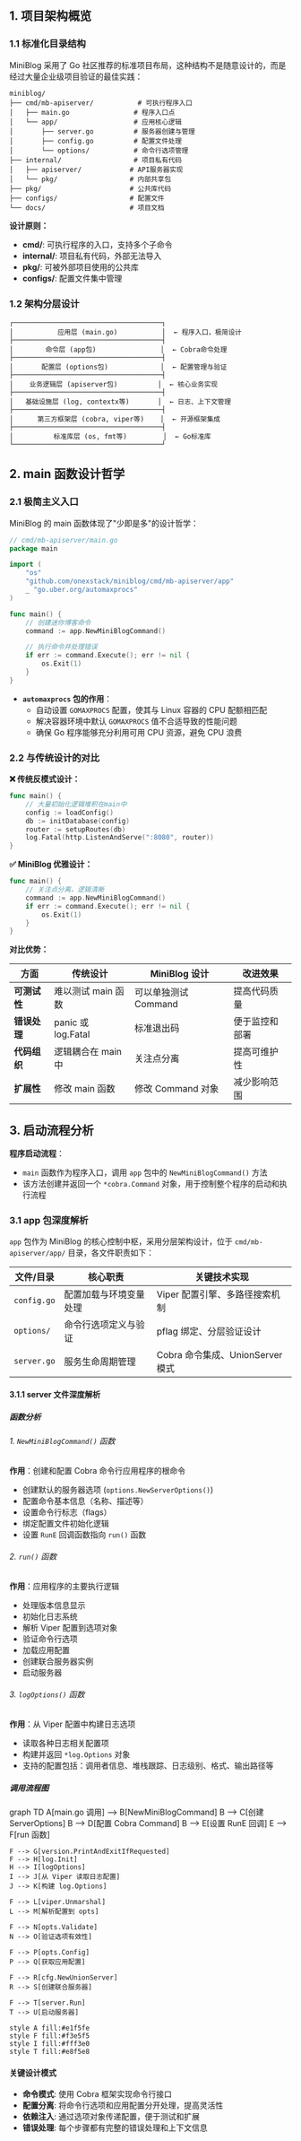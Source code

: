 ## 1. 项目架构概览

### 1.1 标准化目录结构

MiniBlog 采用了 Go 社区推荐的标准项目布局，这种结构不是随意设计的，而是经过大量企业级项目验证的最佳实践：

```
miniblog/
├── cmd/mb-apiserver/           # 可执行程序入口
│   ├── main.go                # 程序入口点
│   └── app/                   # 应用核心逻辑
│       ├── server.go          # 服务器创建与管理
│       ├── config.go          # 配置文件处理
│       └── options/           # 命令行选项管理
├── internal/                  # 项目私有代码
│   ├── apiserver/            # API服务器实现
│   └── pkg/                  # 内部共享包
├── pkg/                      # 公共库代码
├── configs/                  # 配置文件
└── docs/                     # 项目文档
```

**设计原则：**

- **cmd/**: 可执行程序的入口，支持多个子命令
- **internal/**: 项目私有代码，外部无法导入
- **pkg/**: 可被外部项目使用的公共库
- **configs/**: 配置文件集中管理

### 1.2 架构分层设计

```
┌─────────────────────────────────────┐
│           应用层 (main.go)           │  ← 程序入口，极简设计
├─────────────────────────────────────┤
│        命令层 (app包)                │  ← Cobra命令处理
├─────────────────────────────────────┤
│       配置层 (options包)             │  ← 配置管理与验证
├─────────────────────────────────────┤
│    业务逻辑层 (apiserver包)          │  ← 核心业务实现
├─────────────────────────────────────┤
│   基础设施层 (log, contextx等)       │  ← 日志、上下文管理
├─────────────────────────────────────┤
│      第三方框架层 (cobra, viper等)    │  ← 开源框架集成
├─────────────────────────────────────┤
│          标准库层 (os, fmt等)         │  ← Go标准库
└─────────────────────────────────────┘
```

## 2. main 函数设计哲学

### 2.1 极简主义入口

MiniBlog 的 main 函数体现了"少即是多"的设计哲学：

```go
// cmd/mb-apiserver/main.go
package main

import (
	"os"
	"github.com/onexstack/miniblog/cmd/mb-apiserver/app"
	_ "go.uber.org/automaxprocs"
)

func main() {
	// 创建迷你博客命令
	command := app.NewMiniBlogCommand()

	// 执行命令并处理错误
	if err := command.Execute(); err != nil {
		os.Exit(1)
	}
}
```

- **`automaxprocs` 包的作用**：
  - 自动设置 `GOMAXPROCS` 配置，使其与 Linux 容器的 CPU 配额相匹配
  - 解决容器环境中默认 `GOMAXPROCS` 值不合适导致的性能问题
  - 确保 Go 程序能够充分利用可用 CPU 资源，避免 CPU 浪费

### 2.2 与传统设计的对比

**❌ 传统反模式设计：**

```go
func main() {
    // 大量初始化逻辑堆积在main中
    config := loadConfig()
    db := initDatabase(config)
    router := setupRoutes(db)
    log.Fatal(http.ListenAndServe(":8080", router))
}
```

**✅ MiniBlog 优雅设计：**

```go
func main() {
    // 关注点分离，逻辑清晰
    command := app.NewMiniBlogCommand()
    if err := command.Execute(); err != nil {
        os.Exit(1)
    }
}
```

**对比优势：**

| 方面         | 传统设计           | MiniBlog 设计        | 改进效果       |
| ------------ | ------------------ | -------------------- | -------------- |
| **可测试性** | 难以测试 main 函数 | 可以单独测试 Command | 提高代码质量   |
| **错误处理** | panic 或 log.Fatal | 标准退出码           | 便于监控和部署 |
| **代码组织** | 逻辑耦合在 main 中 | 关注点分离           | 提高可维护性   |
| **扩展性**   | 修改 main 函数     | 修改 Command 对象    | 减少影响范围   |

## 3. 启动流程分析

**程序启动流程**：

- `main` 函数作为程序入口，调用 `app` 包中的 `NewMiniBlogCommand()` 方法
- 该方法创建并返回一个 `*cobra.Command` 对象，用于控制整个程序的启动和执行流程

### 3.1 app 包深度解析

`app` 包作为 MiniBlog 的核心控制中枢，采用分层架构设计，位于 `cmd/mb-apiserver/app/` 目录，各文件职责如下：

| 文件/目录   | 核心职责               | 关键技术实现                     |
| ----------- | ---------------------- | -------------------------------- |
| `config.go` | 配置加载与环境变量处理 | Viper 配置引擎、多路径搜索机制   |
| `options/`  | 命令行选项定义与验证   | pflag 绑定、分层验证设计         |
| `server.go` | 服务生命周期管理       | Cobra 命令集成、UnionServer 模式 |

#### 3.1.1 server 文件深度解析

##### 函数分析

###### 1. `NewMiniBlogCommand()` 函数

**作用**：创建和配置 Cobra 命令行应用程序的根命令

- 创建默认的服务器选项 (`options.NewServerOptions()`)
- 配置命令基本信息（名称、描述等）
- 设置命令行标志（flags）
- 绑定配置文件初始化逻辑
- 设置 `RunE` 回调函数指向 `run()` 函数

###### 2. `run()` 函数

**作用**：应用程序的主要执行逻辑

- 处理版本信息显示
- 初始化日志系统
- 解析 Viper 配置到选项对象
- 验证命令行选项
- 加载应用配置
- 创建联合服务器实例
- 启动服务器

###### 3. `logOptions()` 函数

**作用**：从 Viper 配置中构建日志选项

- 读取各种日志相关配置项
- 构建并返回 `*log.Options` 对象
- 支持的配置包括：调用者信息、堆栈跟踪、日志级别、格式、输出路径等

##### 调用流程图

graph TD
    A[main.go 调用] --> B[NewMiniBlogCommand]
    B --> C[创建 ServerOptions]
    B --> D[配置 Cobra Command]
    B --> E[设置 RunE 回调]
    E --> F[run 函数]

    F --> G[version.PrintAndExitIfRequested]
    F --> H[log.Init]
    H --> I[logOptions]
    I --> J[从 Viper 读取日志配置]
    J --> K[构建 log.Options]

    F --> L[viper.Unmarshal]
    L --> M[解析配置到 opts]

    F --> N[opts.Validate]
    N --> O[验证选项有效性]

    F --> P[opts.Config]
    P --> Q[获取应用配置]

    F --> R[cfg.NewUnionServer]
    R --> S[创建联合服务器]

    F --> T[server.Run]
    T --> U[启动服务器]

    style A fill:#e1f5fe
    style F fill:#f3e5f5
    style I fill:#fff3e0
    style T fill:#e8f5e8

#### 关键设计模式

- **命令模式**: 使用 Cobra 框架实现命令行接口
- **配置分离**: 将命令行选项和应用配置分开处理，提高灵活性
- **依赖注入**: 通过选项对象传递配置，便于测试和扩展
- **错误处理**: 每个步骤都有完整的错误处理和上下文信息

